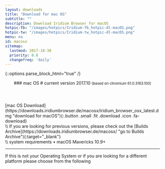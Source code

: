 ```yaml
---
layout: downloads
title: "Download for mac OS"
subtitle: ""
description: Download Iridium Browser for macOS
hotpic-fb: "/images/hotpics/Iridium-fb_hotpic-dl-macOS.png"
hotpic-tw: "/images/hotpics/Iridium-tw_hotpic-dl-macOS.png"
menu: no
id: macosx
sitemap:
  lastmod: 2017-10-30
  priority: 0.8
  changefreq: 'daily'
---
```


{::options parse_block_html="true" /}
<div class="icon dl fa-apple"></div>
<header>
### mac OS #
current version 2017.10      
<small>(based on chromium 61.0.3163.100)</small>
</header>

<div class="container 25%">
<div class="row">
<div class="12u$ align-center">
[mac OS  Download](https://downloads.iridiumbrowser.de/macosx/iridium_browser_osx_latest.dmg "download for macOS"){:.button .small .fit .download .icon .fa-download}
</div>
</div></div>
\\
If you are looking for previous versions, please check out the [Builds Archive](https://downloads.iridiumbrowser.de/macosx/ "go to Builds Archive"){:target="_blank"}<br/>
\\
system requirements  
&#8226;  macOS Mavericks 10.9+
	 
---

If this is not your Operating System or if you are looking for a different platform please choose from the following

